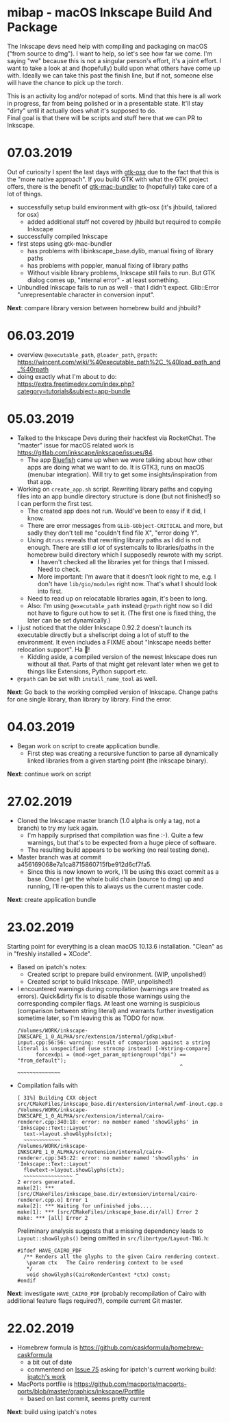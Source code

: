 # mibap - macOS Inkscape Build And Package
The Inkscape devs need help with compiling and packaging on macOS ("from source to dmg"). I want to help, so let's see how far we come. I'm saying "we" because this is not a singular person's effort, it's a joint effort. I want to take a look at and (hopefully) build upon what others have come up with. Ideally we can take this past the finish line, but if not, someone else will have the chance to pick up the torch.

This is an activity log and/or notepad of sorts. Mind that this here is all work in progress, far from being polished or in a presentable state. It'll stay "dirty" until it actually does what it's supposed to do.  
Final goal is that there will be scripts and stuff here that we can PR to Inkscape.

# 07.03.2019
Out of curiosity I spent the last days with [gtk-osx](https://gitlab.gnome.org/GNOME/gtk-osx/) due to the fact that this is the "more native approach". If you build GTK with what the GTK project offers, there is the benefit of [gtk-mac-bundler](https://gitlab.gnome.org/GNOME/gtk-mac-bundler) to (hopefully) take care of a lot of things.
- successfully setup build environment with gtk-osx (it's jhbuild, tailored for osx)
  - added additional stuff not covered by jhbuild but required to compile Inkscape
- successfully compiled Inkscape
- first steps using gtk-mac-bundler
  - has problems with libinkscape_base.dylib, manual fixing of library paths
  - has problems with poppler, manual fixing of library paths
  - Without visible library problems, Inkscape still fails to run. But GTK dialog comes up, "internal error" - at least something.
- Unbundled Inkscape fails to run as well - that I didn't expect. Glib::Error "unrepresentable character in conversion input".

__Next__: compare library version between homebrew build and jhbuild?

# 06.03.2019
- overview `@executable_path`, `@loader_path`, `@rpath`: https://wincent.com/wiki/%40executable_path%2C_%40load_path_and_%40rpath
- doing exactly what I'm about to do: https://extra.freetimedev.com/index.php?category=tutorials&subject=app-bundle

# 05.03.2019
- Talked to the Inkscape Devs during their hackfest via RocketChat. The "master" issue for macOS related work is https://gitlab.com/inkscape/inkscape/issues/84.
  - The app [Bluefish](http://bluefish.openoffice.nl/download.html) came up when we were talking about how other apps are doing what we want to do. It is GTK3, runs on macOS (menubar integration). Will try to get some insights/inspiration from that app.
- Working on `create_app.sh` script. Rewriting library paths and copying files into an app bundle directory structure is done (but not finished!) so I can perform the first test.
  - The created app does not run. Would've been to easy if it did, I know.
  - There are error messages from `GLib-GObject-CRITICAL` and more, but sadly they don't tell me "couldn't find file X", "error doing Y".
  - Using `dtruss` reveals that rewriting library paths as I did is not enough. There are still _a lot_ of systemcalls to libraries/paths in the homebrew build directory which I supposedly rewrote with my script.
    - I haven't checked all the libraries yet for things that I missed. Need to check.
    - More important: I'm aware that it doesn't look right to me, e.g. I don't have `lib/gio/modules` right now. That's what I should look into first.
  - Need to read up on relocatable libraries again, it's been to long.
  - Also: I'm using `@executable_path` instead `@rpath` right now so I did not have to figure out how to set it. (The first one is fixed thing, the later can be set dynamically.)
- I just noticed that the older Inkscape 0.92.2 doesn't launch its executable directly but a shellscript doing a lot of stuff to the environment. It even includes a FIXME about "Inkscape needs better relocation support". Ha 🤪!
  - Kidding aside, a compiled version of the newest Inkscape does run without all that. Parts of that might get relevant later when we get to things like Extensions, Python support etc.
- `@rpath` can be set with `install_name_tool` as well.

__Next__: Go back to the working compiled version of Inkscape. Change paths for one single library, than library by library. Find the error.

# 04.03.2019
- Began work on script to create application bundle.
  - First step was creating a recursive function to parse all dynamically linked libraries from a given starting point (the inkscape binary).

__Next__: continue work on script

# 27.02.2019
- Cloned the Inkscape master branch (1.0 alpha is only a tag, not a branch) to try my luck again.
  - I'm happily surprised that compilation was fine :-). Quite a few warnings, but that's to be expected from a huge piece of software. 
  - The resulting build appears to be working (no real testing done).
- Master branch was at commit a456169068e7a1ca8715860715fbe912d6cf7fa5.
  - Since this is now known to work, I'll be using this exact commit as a base. Once I get the whole build chain (source to dmg) up and running, I'll re-open this to always us the current master code.

__Next__: create application bundle

# 23.02.2019
Starting point for everything is a clean macOS 10.13.6 installation. "Clean" as in "freshly installed + XCode". 
- Based on ipatch's notes:
  - Created script to prepare build environment. (WIP, unpolished!)
  - Created script to build Inkscape. (WIP, unpolished!)
- I encountered warnings during compilation (warnings are treated as errors). Quick&dirty fix is to disable those warnings using the corresponding compiler flags. At least one warning is suspicious (comparison between string literal) and warrants further investigation sometime later, so I'm leaving this as TODO for now.
  ```
  /Volumes/WORK/inkscape-INKSCAPE_1_0_ALPHA/src/extension/internal/gdkpixbuf-input.cpp:56:56: warning: result of comparison against a string literal is unspecified (use strncmp instead) [-Wstring-compare]
        forcexdpi = (mod->get_param_optiongroup("dpi") == "from_default");
                                                       ^  ~~~~~~~~~~~~~~
  ```
- Compilation fails with
  ```
  [ 31%] Building CXX object src/CMakeFiles/inkscape_base.dir/extension/internal/wmf-inout.cpp.o
  /Volumes/WORK/inkscape-INKSCAPE_1_0_ALPHA/src/extension/internal/cairo-renderer.cpp:340:18: error: no member named 'showGlyphs' in 'Inkscape::Text::Layout'
    text->layout.showGlyphs(ctx);
    ~~~~~~~~~~~~ ^
  /Volumes/WORK/inkscape-INKSCAPE_1_0_ALPHA/src/extension/internal/cairo-renderer.cpp:345:22: error: no member named 'showGlyphs' in 'Inkscape::Text::Layout'
    flowtext->layout.showGlyphs(ctx);
    ~~~~~~~~~~~~~~~~ ^
  2 errors generated.
  make[2]: *** [src/CMakeFiles/inkscape_base.dir/extension/internal/cairo-renderer.cpp.o] Error 1
  make[2]: *** Waiting for unfinished jobs....
  make[1]: *** [src/CMakeFiles/inkscape_base.dir/all] Error 2
  make: *** [all] Error 2
  ```
  Preliminary analysis suggests that a missing dependency leads to `Layout::showGlyphs()` being omitted in `src/libnrtype/Layout-TNG.h`:
  ```
  #ifdef HAVE_CAIRO_PDF    
    /** Renders all the glyphs to the given Cairo rendering context.
     \param ctx   The Cairo rendering context to be used
     */
     void showGlyphs(CairoRenderContext *ctx) const;
  #endif
  ```
__Next__: investigate `HAVE_CAIRO_PDF` (probably recompilation of Cairo with additional feature flags required?), compile current Git master. 

# 22.02.2019
- Homebrew formula is https://github.com/caskformula/homebrew-caskformula
  - a bit out of date
  - commentend on [Issue 75](https://github.com/caskformula/homebrew-caskformula/issues/75) asking for ipatch's current working build: [ipatch's work](https://github.com/ipatch/homebrew-us-05/blob/master/inkscape/inkscape-building-for-macOS.md)
- MacPorts portfile is https://github.com/macports/macports-ports/blob/master/graphics/inkscape/Portfile
  - based on last commit, seems pretty current

__Next__: build using ipatch's notes
